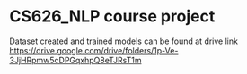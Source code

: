 # CS626_NLP course project
Dataset created and trained models can be found at drive link https://drive.google.com/drive/folders/1p-Ve-3JjHRpmw5cDPGqxhpQ8eTJRsT1m
